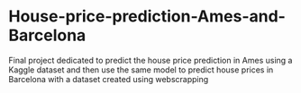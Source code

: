 # House-price-prediction-Ames-and-Barcelona
Final project dedicated to predict the house price prediction in Ames using a Kaggle dataset and then use the same model to predict house prices in Barcelona  with a dataset created using webscrapping
